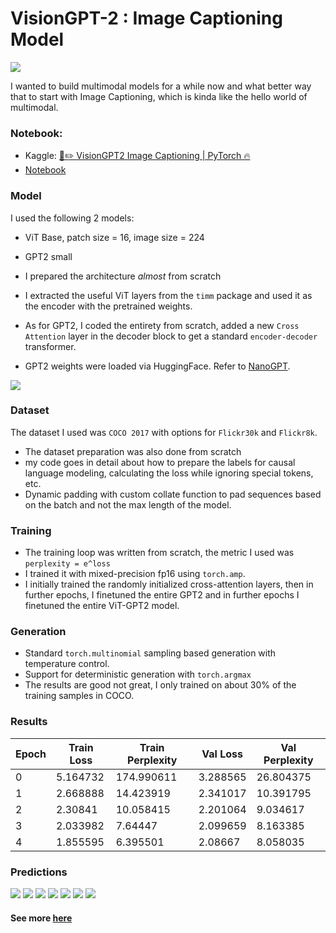 # VisionGPT-2 : Image Captioning Model

![](https://i.imgur.com/dt66Ixl.png)

I wanted to build multimodal models for a while now and what better way that to start with Image Captioning, which is kinda like the hello world of multimodal.

### Notebook:

- Kaggle: [📸️✏️ VisionGPT2 Image Captioning | PyTorch 🔥️](https://www.kaggle.com/code/shreydan/visiongpt2-image-captioning-pytorch)
- [Notebook](./visiongpt2-image-captioning-pytorch.ipynb)

### Model

I used the following 2 models:
  - ViT Base, patch size = 16, image size = 224
  - GPT2 small

- I prepared the architecture *almost* from scratch 
- I extracted the useful ViT layers from the `timm` package and used it as the encoder with the pretrained weights.
- As for GPT2, I coded the entirety from scratch, added a new `Cross Attention` layer in the decoder block to get a standard `encoder-decoder` transformer. 
- GPT2 weights were loaded via HuggingFace. Refer to [NanoGPT](https://github.com/karpathy/nanoGPT/).

![](https://i.imgur.com/fk68DMo.jpeg)

### Dataset

The dataset I used was `COCO 2017` with options for `Flickr30k` and `Flickr8k`.

- The dataset preparation was also done from scratch
- my code goes in detail about how to prepare the labels for causal language modeling, calculating the loss while ignoring special tokens, etc.
- Dynamic padding with custom collate function to pad sequences based on the batch and not the max length of the model.


### Training

- The training loop was written from scratch, the metric I used was `perplexity = e^loss`
- I trained it with mixed-precision fp16 using `torch.amp`.
- I initially trained the randomly initialized cross-attention layers, then in further  epochs, I finetuned the entire GPT2 and in further epochs I finetuned the entire ViT-GPT2 model.

### Generation

- Standard `torch.multinomial` sampling based generation with temperature control.
- Support for deterministic generation with `torch.argmax`
- The results are good not great, I only trained on about 30% of the training samples in COCO.

### Results

| Epoch | Train Loss | Train Perplexity | Val Loss | Val Perplexity |
|---|---|---|---|---|
| 0 | 5.164732 | 174.990611 | 3.288565 | 26.804375 |
| 1 | 2.668888 | 14.423919 | 2.341017 | 10.391795 |
| 2 | 2.30841 | 10.058415 | 2.201064 | 9.034617 |
| 3 | 2.033982 | 7.64447 | 2.099659 | 8.163385 |
| 4 | 1.855595 | 6.395501 | 2.08667 | 8.058035 |

### Predictions

![](https://i.imgur.com/YLUoOfS.png)
![](https://i.imgur.com/K1L3OpS.png)
![](https://i.imgur.com/oYm0Hkd.png)
![](https://i.imgur.com/Qr6ua1Z.png)
![](https://i.imgur.com/FErAT56.png)
![](https://i.imgur.com/sVwUgqC.png)
![](https://i.imgur.com/spO5vyl.png)

#### See more [here](https://www.kaggle.com/code/shreydan/visiongpt2-image-captioning-pytorch#Predictions)